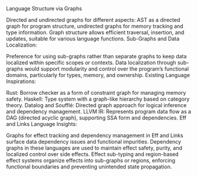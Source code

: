 Language Structure via Graphs

Directed and undirected graphs for different aspects: AST as a directed graph for program structure, undirected graphs for memory tracking and type information.
Graph structure allows efficient traversal, insertion, and updates, suitable for various language functions.
Sub-Graphs and Data Localization:

Preference for using sub-graphs rather than separate graphs to keep data localized within specific scopes or contexts.
Data localization through sub-graphs would support modularity and control over the program’s functional domains, particularly for types, memory, and ownership.
Existing Language Inspirations:

Rust: Borrow checker as a form of constraint graph for managing memory safety.
Haskell: Type system with a graph-like hierarchy based on category theory.
Datalog and Soufflé: Directed graph approach for logical inference and dependency management.
LLVM IR: Represents program data flow as a DAG (directed acyclic graph), supporting SSA form and dependencies.
Eff and Links Language Insights:

Graphs for effect tracking and dependency management in Eff and Links surface data dependency issues and functional impurities.
Dependency graphs in these languages are used to maintain effect safety, purity, and localized control over side effects.
Effect sub-typing and region-based effect systems organize effects into sub-graphs or regions, enforcing functional boundaries and preventing unintended state propagation.
